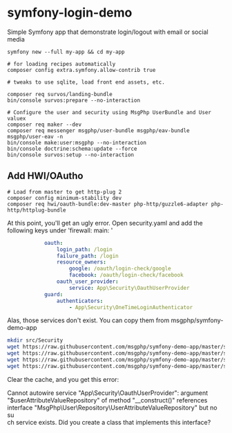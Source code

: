 # symfony-login-demo
Simple Symfony app that demonstrate login/logout with email or social media 

    symfony new --full my-app && cd my-app
    
    # for loading recipes automatically
    composer config extra.symfony.allow-contrib true
    
    # tweaks to use sqlite, load front end assets, etc.

    composer req survos/landing-bundle
    bin/console survos:prepare --no-interaction
    
    # Configure the user and security using MsgPhp UserBundle and User valuex
    composer req maker --dev
    composer req messenger msgphp/user-bundle msgphp/eav-bundle msgphp/user-eav -n
    bin/console make:user:msgphp --no-interaction
    bin/console doctrine:schema:update --force
    bin/console survos:setup --no-interaction
    
## Add HWI/OAutho

    # Load from master to get http-plug 2
    composer config minimum-stability dev
    composer req hwi/oauth-bundle:dev-master php-http/guzzle6-adapter php-http/httplug-bundle 
    
At this point, you'll get an ugly error.  Open security.yaml and add the following keys under 'firewall: main: '

```yaml
            oauth:
                login_path: /login
                failure_path: /login
                resource_owners:
                    google: /oauth/login-check/google
                    facebook: /oauth/login-check/facebook
                oauth_user_provider:
                    service: App\Security\OauthUserProvider
            guard:
                authenticators:
                    - App\Security\OneTimeLoginAuthenticator
```

Alas, those services don't exist.  You can copy them from msgphp/symfony-demo-app

```bash
mkdir src/Security
wget https://raw.githubusercontent.com/msgphp/symfony-demo-app/master/src/Security/OauthUserProvider.php -O src/Security/OauthUserProvider.php 
wget https://raw.githubusercontent.com/msgphp/symfony-demo-app/master/src/Security/UserChecker.php -O src/Security/UserChecker.php 
wget https://raw.githubusercontent.com/msgphp/symfony-demo-app/master/src/Security/OneTimeLoginAuthenticator.php -O src/Security/OneTimeLoginAuthenticator.php 
wget https://raw.githubusercontent.com/msgphp/symfony-demo-app/master/src/Entity/UserAttributeValue.php  -O src/Entity/UserAttributeValue.php

```

Clear the cache, and you get this error:

 Cannot autowire service "App\Security\OauthUserProvider": argument "$userAttributeValueRepository" of method "__construct()" references interface "MsgPhp\User\Repository\UserAttributeValueRepository" but no su  
  ch service exists. Did you create a class that implements this interface?    

